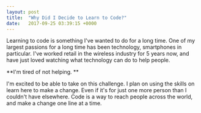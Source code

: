 ```yaml
---
layout: post
title:  "Why Did I Decide to Learn to Code?"
date:   2017-09-25 03:39:15 +0000
---
```



Learning to code is something I've wanted to do for a long time. One of my largest passions for a long time has been technology, smartphones in particular. I've worked retail in the wireless industry for 5 years now, and have just loved watching what technology can do to help people. 

**I'm tired of not helping. **

I'm excited to be able to take on this challenge. I plan on using the skills on learn here to make a change. Even if it's for just one more person than I couldn't have elsewhere. Code is a way to reach people across the world, and make a change one line at a time. 

